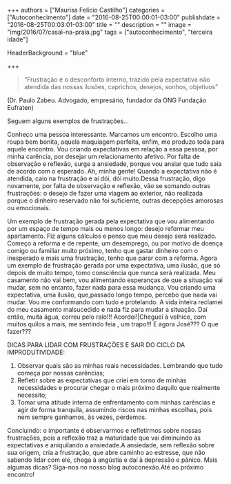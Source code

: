 +++
authors = ["Maurisa Felício Castilho"]
categories = ["Autoconhecimento"]
date = "2016-08-25T00:00:01-03:00"
publishdate = "2016-08-25T00:03:01-03:00"
title = ""
description = ""
image = "img/2016/07/casal-na-praia.jpg"
tags = ["autoconhecimento", "terceira idade"]

  HeaderBackground = "blue"

+++


> “Frustração é o desconforto interno, trazido pela expectativa não atendida das nossas ilusões, caprichos, desejos, sonhos, objetivos”

(Dr. Paulo Zabeu. Advogado, empresário, fundador da ONG Fundação Eufraten)

Seguem alguns exemplos de frustrações...

Conheço uma pessoa interessante. Marcamos um encontro. Escolho uma roupa bem bonita, aquela maquiagem perfeita, enfim, me produzo toda para aquele encontro. Vou criando expectativas em relação a essa pessoa, por minha carência, por desejar um relacionamento afetivo. Por falta de observação e reflexão, surge a ansiedade, porque vou ansiar que tudo saia de acordo com o esperado.
Ah, minha gente! Quando a expectativa não é atendida, caio na frustração e aí dói, dói muito.Dessa frustração, digo novamente, por falta de observação e reflexão, vão se somando outras frustrações: o desejo de fazer uma viagem ao exterior, não realizada porque o dinheiro reservado não foi suficiente, outras decepções amorosas ou emocionais.

Um exemplo de frustração gerada pela expectativa que vou alimentando por um espaço de tempo mais ou menos longo: desejo reformar meu apartamento. Fiz alguns cálculos e penso que meu desejo será realizado. Começo a reforma e de repente, um desemprego, ou por motivo de doença comigo ou familiar muito próximo, tenho que gastar dinheiro com o inesperado e mais uma frustração, tenho que parar com a reforma.
Agora um exemplo de frustração gerada por uma expectativa, uma ilusão, que só depois de muito tempo, tomo consciência que nunca será realizada. Meu casamento não vai bem, vou alimentando esperanças de que a situação vai mudar, sem no entanto, fazer nada para essa mudança. Vou criando uma expectativa, uma ilusão, que,passado longo tempo, percebo que nada vai mudar. Vou me conformando com tudo e protelando. A vida inteira reclamei do meu casamento malsucedido e nada fiz para mudar a situação. Daí então, muita água, correu pelo ralo!!! Acordei!|Cheguei à velhice, com muitos quilos a mais, me sentindo feia , um trapo!!!
E agora José??? O que fazer???

DICAS PARA LIDAR COM FRUSTRAÇÕES E SAIR DO CICLO DA IMPRODUTIVIDADE:

1)	Observar quais são as minhas reais necessidades. Lembrando que tudo começa por nossas carências;
2)	Refletir sobre as expectativas que criei em torno de minhas necessidades e procurar chegar o mais próximo daquilo que realmente necessito;
3)	Tomar uma atitude interna de enfrentamento com minhas carências e agir de forma tranquila, assumindo riscos nas minhas escolhas, pois nem sempre ganhamos, às vezes, perdemos.

Concluindo: o importante é observarmos e refletirmos sobre nossas frustrações, pois a reflexão traz a maturidade que vai diminuindo as expectativas e aniquilando a ansiedade.A ansiedade, sem reflexão sobre sua origem, cria a frustração, que abre caminho ao estresse, que não sabendo lidar com ele, chega à angústia e daí à depressão e pânico.
Mais algumas dicas? Siga-nos no nosso blog autoconexão.Até ao próximo encontro!
